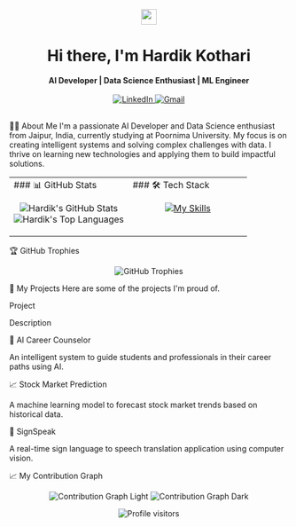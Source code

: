 <!--
Hello! You've found the source code for my GitHub profile.
This new version is inspired by the clean and professional profiles of developers at top tech companies.
Feel free to take inspiration, but please give credit if you use significant parts.
Thanks for visiting!
-->

<!-- Centered Header: Name, Title, and Socials -->

<div align="center">
<img src="https://www.google.com/search?q=https://media.giphy.com/media/hvRJCLFzcasrR4ia7z/giphy.gif" width="28">
<h1>Hi there, I'm Hardik Kothari</h1>
<strong>AI Developer | Data Science Enthusiast | ML Engineer</strong>
<br/><br/>

<!-- Social Media Badges -->

<a href="https://www.linkedin.com/in/hardik-kothari-80a06624a/" target="_blank">
<img src="https://www.google.com/search?q=https://img.shields.io/badge/LinkedIn-0077B5%3Fstyle%3Dfor-the-badge%26logo%3Dlinkedin%26logoColor%3Dwhite" alt="LinkedIn">
</a>
<a href="mailto:your-email@example.com"> <!-- Replace with your actual email -->
<img src="https://img.shields.io/badge/Gmail-D14836?style=for-the-badge&logo=gmail&logoColor=white" alt="Gmail">
</a>
<br/><br/>
</div>

<!-- About Me Section -->

👨‍💻 About Me
I'm a passionate AI Developer and Data Science enthusiast from Jaipur, India, currently studying at Poornima University. My focus is on creating intelligent systems and solving complex challenges with data. I thrive on learning new technologies and applying them to build impactful solutions.

<!-- Two-column layout for Stats and Skills -->

<table>
<tr>
<!-- Left Column: GitHub Stats -->
<td valign="top" width="50%">
### 📊 GitHub Stats
<p align="center">
<!-- GitHub Stats Card -->
<picture>
<source media="(prefers-color-scheme: dark)" srcset="https://www.google.com/search?q=https://github-readme-stats.vercel.app/api%3Fusername%3Dhardikkothari2023%26show_icons%3Dtrue%26theme%3Dtokyonight%26include_all_commits%3Dtrue%26count_private%3Dtrue%23gh-dark-mode-only">
<source media="(prefers-color-scheme: light)" srcset="https://www.google.com/search?q=https://github-readme-stats.vercel.app/api%3Fusername%3Dhardikkothari2023%26show_icons%3Dtrue%26theme%3Ddefault%26include_all_commits%3Dtrue%26count_private%3Dtrue%23gh-light-mode-only">
<img src="https://www.google.com/search?q=https://github-readme-stats.vercel.app/api%3Fusername%3Dhardikkothari2023%26show_icons%3Dtrue%26theme%3Ddefault%26include_all_commits%3Dtrue%26count_private%3Dtrue" alt="Hardik's GitHub Stats">
</picture>
<br/>
<!-- Top Languages Card -->
<picture>
<source media="(prefers-color-scheme: dark)" srcset="https://www.google.com/search?q=https://github-readme-stats.vercel.app/api/top-langs/%3Fusername%3Dhardikkothari2023%26layout%3Dcompact%26langs_count%3D8%26theme%3Dtokyonight%23gh-dark-mode-only">
<source media="(prefers-color-scheme: light)" srcset="https://www.google.com/search?q=https://github-readme-stats.vercel.app/api/top-langs/%3Fusername%3Dhardikkothari2023%26layout%3Dcompact%26langs_count%3D8%26theme%3Ddefault%23gh-light-mode-only">
<img src="https://www.google.com/search?q=https://github-readme-stats.vercel.app/api/top-langs/%3Fusername%3Dhardikkothari2023%26layout%3Dcompact%26langs_count%3D8%26theme%3Ddefault" alt="Hardik's Top Languages">
</picture>
</p>
</td>
<!-- Right Column: Tech Stack -->
<td valign="top" width="50%">
### 🛠️ Tech Stack
<p align="center">
<a href="https://skillicons.dev">
<img src="https://www.google.com/search?q=https://skillicons.dev/icons%3Fi%3Dpython,tensorflow,pytorch,scikitlearn,pandas,numpy,mysql,sqlite,fastapi,flask,docker,git,github,vscode,linux%26perline%3D5" alt="My Skills"/>
</a>
</p>
</td>
</tr>
</table>

🏆 GitHub Trophies
<p align="center">
<picture>
<source media="(prefers-color-scheme: dark)" srcset="https://www.google.com/search?q=https://github-profile-trophy.vercel.app/%3Fusername%3Dhardikkothari2023%26theme%3Dradical%26no-frame%3Dtrue%26no-bg%3Dtrue%26margin-w%3D4%23gh-dark-mode-only">
<source media="(prefers-color-scheme: light)" srcset="https://www.google.com/search?q=https://github-profile-trophy.vercel.app/%3Fusername%3Dhardikkothari2023%26theme%3Dflat%26no-frame%3Dtrue%26no-bg%3Dtrue%26margin-w%3D4%23gh-light-mode-only">
<img src="https://www.google.com/search?q=https://github-profile-trophy.vercel.app/%3Fusername%3Dhardikkothari2023%26theme%3Dflat%26no-frame%3Dtrue%26no-bg%3Dtrue%26margin-w%3D4" alt="GitHub Trophies">
</picture>
</p>

🚀 My Projects
Here are some of the projects I'm proud of.

Project

Description

🤖 AI Career Counselor

An intelligent system to guide students and professionals in their career paths using AI.

📈 Stock Market Prediction

A machine learning model to forecast stock market trends based on historical data.

🤟 SignSpeak

A real-time sign language to speech translation application using computer vision.

📈 My Contribution Graph
<p align="center">
<img src="https://www.google.com/search?q=https://github-readme-activity-graph.vercel.app/graph%3Fusername%3Dhardikkothari2023%26bg_color%3Dffffff%26color%3D000000%26line%3D0e75b6%26point%3D000000%26area%3Dtrue%26hide_border%3Dtrue%23gh-light-mode-only" alt="Contribution Graph Light">
<img src="https://www.google.com/search?q=https://github-readme-activity-graph.vercel.app/graph%3Fusername%3Dhardikkothari2023%26bg_color%3D0d1117%26color%3Dffffff%26line%3D0e75b6%26point%3Dffffff%26area%3Dtrue%26hide_border%3Dtrue%23gh-dark-mode-only" alt="Contribution Graph Dark">
</p>

<!-- Footer: Visitor Counter -->

<p align="center">
<img src="https://www.google.com/search?q=https://komarev.com/ghpvc/%3Fusername%3Dhardikkothari2023%26label%3DProfile%2520Visitors%26color%3D0e75b6%26style%3Dflat" alt="Profile visitors">
</p>
